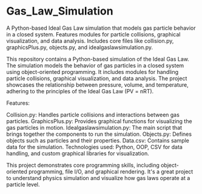 # Gas_Law_Simulation
A Python-based Ideal Gas Law simulation that models gas particle behavior in a closed system. Features modules for particle collisions, graphical visualization, and data analysis. Includes core files like collision.py, graphicsPlus.py, objects.py, and idealgaslawsimulation.py.


This repository contains a Python-based simulation of the Ideal Gas Law. The simulation models the behavior of gas particles in a closed system using object-oriented programming. It includes modules for handling particle collisions, graphical visualization, and data analysis. The project showcases the relationship between pressure, volume, and temperature, adhering to the principles of the Ideal Gas Law (PV = nRT).

Features:

Collision.py: Handles particle collisions and interactions between gas particles.
GraphicsPlus.py: Provides graphical functions for visualizing the gas particles in motion.
Idealgaslawsimulation.py: The main script that brings together the components to run the simulation.
Objects.py: Defines objects such as particles and their properties.
Data.csv: Contains sample data for the simulation.
Technologies used: Python, OOP, CSV for data handling, and custom graphical libraries for visualization.

This project demonstrates core programming skills, including object-oriented programming, file I/O, and graphical rendering. It's a great project to understand physics simulation and visualize how gas laws operate at a particle level.
